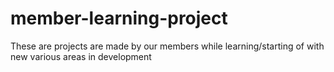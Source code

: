 # member-learning-project
These are projects are made by our members while learning/starting of with new various areas in development
